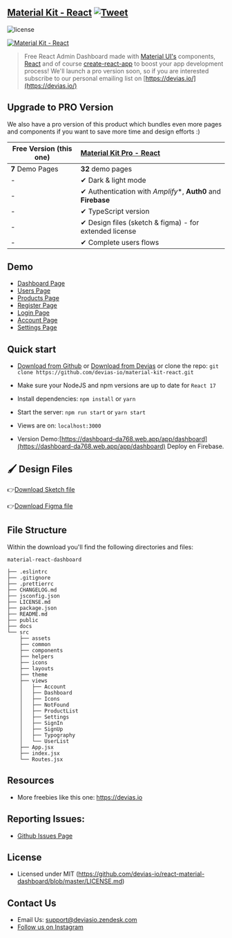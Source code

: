 ## [Material Kit - React](https://material-kit-react.devias.io/) [![Tweet](https://img.shields.io/twitter/url/http/shields.io.svg?style=social&logo=twitter)](https://twitter.com/intent/tweet?text=%F0%9F%9A%A8Devias%20Freebie%20Alert%20-%20An%20awesome%20ready-to-use%20register%20page%20made%20with%20%23material%20%23react%0D%0Ahttps%3A%2F%2Fdevias.io%20%23createreactapp%20%23devias%20%23material%20%23freebie%20%40devias-io)

![license](https://img.shields.io/badge/license-MIT-blue.svg)

[![Material Kit - React](https://s3.eu-west-2.amazonaws.com/devias/products/react-material-dashboard/react-material-free-xl.jpg)](https://react-material-dashboard.devias.io/)

> Free React Admin Dashboard made with [Material UI's](https://material-ui.com/?ref=devias-io) components, [React](https://reactjs.org/?ref=devias-io) and of course [create-react-app](https://facebook.github.io/create-react-app/?ref=devias-io) to boost your app development process! We'll launch a pro version soon, so if you are interested subscribe to our personal emailing list on [https://devias.io/](https://devias.io/)

## Upgrade to PRO Version

We also have a pro version of this product which bundles even more pages and components if you want to save more time and design efforts :)


| Free Version (this one)              | [Material Kit Pro - React](https://material-ui.com/store/items/devias-kit-pro/) |
| ------------------------ | :----------------------------------------------------------- |
| **7** Demo Pages         | **32** demo pages
| -                        | ✔ Dark & light mode
| -                        | ✔ Authentication with *Amplify**, **Auth0** and **Firebase**  
| -                        | ✔ TypeScript version                                                                                   
| -                        | ✔ Design files (sketch & figma) - for extended license       
| -                        | ✔ Complete users flows                                       

## Demo

- [Dashboard Page](https://material-kit-react.devias.io/app/dashboard)
- [Users Page](https://material-kit-react.devias.io/app/customers)
- [Products Page](https://material-kit-react.devias.io/app/products)
- [Register Page](https://material-kit-react.devias.io/register)
- [Login Page](https://material-kit-react.devias.io/login)
- [Account Page](https://material-kit-react.devias.io/app/account)
- [Settings Page](https://material-kit-react.devias.io/app/settings)


## Quick start

- [Download from Github](https://github.com/devias-io/material-kit-react/archive/master.zip) or [Download from Devias](https://devias.io/products/material-kit-react) or clone the repo: `git clone https://github.com/devias-io/material-kit-react.git`

- Make sure your NodeJS and npm versions are up to date for `React 17`

- Install dependencies: `npm install` or `yarn`

- Start the server: `npm run start` or `yarn start`

- Views are on: `localhost:3000`

- Version Demo:[https://dashboard-da768.web.app/app/dashboard](https://dashboard-da768.web.app/app/dashboard) Deploy en Firebase.

## 🖌 Design Files

👉[Download Sketch file](https://s3.eu-west-2.amazonaws.com/devias/products/react-material-dashboard/react-material-dashboard-free.sketch)

👉[Download Figma file](https://devias.s3.eu-west-2.amazonaws.com/products/react-material-dashboard/react-material-dashboard-free.fig)

## File Structure

Within the download you'll find the following directories and files:

```
material-react-dashboard

├── .eslintrc
├── .gitignore
├── .prettierrc
├── CHANGELOG.md
├── jsconfig.json
├── LICENSE.md
├── package.json
├── README.md
├── public
├── docs
└── src
	├── assets
	├── common
	├── components
	├── helpers
	├── icons
	├── layouts
	├── theme
	├── views
	│	├── Account
	│	├── Dashboard
	│	├── Icons
	│	├── NotFound
	│	├── ProductList
	│	├── Settings
	│	├── SignIn
	│	├── SignUp
	│	├── Typography
	│	└── UserList
	├── App.jsx
	├── index.jsx
	└── Routes.jsx
```

## Resources

- More freebies like this one: <https://devias.io>

## Reporting Issues:

- [Github Issues Page](https://github.com/devias-io/react-material-dashboard/issues?ref=devias-io)

## License

- Licensed under MIT (https://github.com/devias-io/react-material-dashboard/blob/master/LICENSE.md)

## Contact Us

- Email Us: support@deviasio.zendesk.com
- [Follow us on Instagram](https://www.instagram.com/deviasio/)

